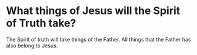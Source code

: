 # What things of Jesus will the Spirit of Truth take?

The Spirit of truth will take things of the Father. All things that the Father has also belong to Jesus.
